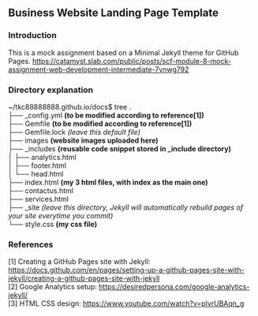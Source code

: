 ## Business Website Landing Page Template

### Introduction

This is a mock assignment based on a Minimal Jekyll theme for GitHub Pages.
https://catamyst.slab.com/public/posts/scf-module-8-mock-assignment-web-development-intermediate-7vnwg792

### Directory explanation

~/tkc88888888.github.io/docs$ tree
.
<br>├── _config.yml **(to be modified according to reference[1])**
<br>├── Gemfile **(to be modified according to reference[1])**
<br>├── Gemfile.lock *(leave this default file)*
<br>├── images  **(website images uploaded here)**
<br>├── _includes  **(reusable code snippet stored in _include directory)**
<br>│   ├── analytics.html
<br>│   ├── footer.html
<br>│   └── head.html
<br>├── index.html   **(my 3 html files, with index as the main one)**
<br>├── contactus.html
<br>├── services.html
<br>├── _site  *(leave this directory, Jekyll will automatically rebuild pages of your site everytime you commit)*
<br>└── style.css   **(my css file)**


### References

[1] Creating a GitHub Pages site with Jekyll: 
<br>https://docs.github.com/en/pages/setting-up-a-github-pages-site-with-jekyll/creating-a-github-pages-site-with-jekyll
<br>[2] Google Analytics setup: https://desiredpersona.com/google-analytics-jekyll/
<br>[3] HTML CSS design: https://www.youtube.com/watch?v=pIvrUBAqn_g
